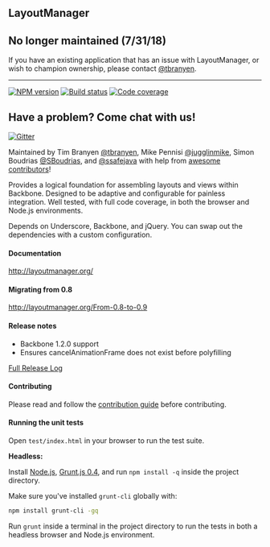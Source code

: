 LayoutManager
-------------

## No longer maintained (7/31/18)

If you have an existing application that has an issue with LayoutManager, or
wish to champion ownership, please contact
[@tbranyen](https://github.com/tbranyen/backbone.layoutmanager).

---

[![NPM version][npm-image]][npm-url] [![Build status][travis-image]][travis-url] [![Code coverage][coveralls-image]][coveralls-url]

## Have a problem? Come chat with us! ##

[![Gitter](https://badges.gitter.im/Join%20Chat.svg)](https://gitter.im/tbranyen/backbone.layoutmanager?utm_source=badge&utm_medium=badge&utm_campaign=pr-badge&utm_content=badge)

Maintained by Tim Branyen [@tbranyen](http://twitter.com/tbranyen), Mike
Pennisi [@jugglinmike](http://twitter.com/jugglinmike), Simon Boudrias
[@SBoudrias](http://twitter.com/Vaxilart), and
[@ssafejava](https://github.com/ssafejava) with help from [awesome
contributors](https://github.com/tbranyen/backbone.layoutmanager/contributors)!

Provides a logical foundation for assembling layouts and views within Backbone.
Designed to be adaptive and configurable for painless integration.  Well
tested, with full code coverage, in both the browser and Node.js environments.

Depends on Underscore, Backbone, and jQuery.  You can swap out the dependencies
with a custom configuration.

#### Documentation ####

http://layoutmanager.org/

#### Migrating from 0.8 ####

http://layoutmanager.org/From-0.8-to-0.9

#### Release notes ####

* Backbone 1.2.0 support
* Ensures cancelAnimationFrame does not exist before polyfilling

[Full Release
Log](https://github.com/tbranyen/backbone.layoutmanager/blob/master/CHANGELOG.md)

#### Contributing ####

Please read and follow the [contribution
guide](https://github.com/tbranyen/backbone.layoutmanager/blob/master/CONTRIBUTING.md)
before contributing.

#### Running the unit tests ####

Open `test/index.html` in your browser to run the test suite.

**Headless:**

Install [Node.js](http://nodejs.org), [Grunt.js 0.4](http://gruntjs.com), and
run `npm install -q` inside the project directory.

Make sure you've installed `grunt-cli` globally with:

``` bash
npm install grunt-cli -gq
```

Run `grunt` inside a terminal in the project directory to run the tests in both
a headless browser and Node.js environment.

[travis-url]: http://travis-ci.org/tbranyen/backbone.layoutmanager
[travis-image]: https://img.shields.io/travis/tbranyen/backbone.layoutmanager.svg
[npm-url]: https://npmjs.org/package/backbone.layoutmanager
[npm-image]: https://img.shields.io/npm/v/backbone.layoutmanager.svg
[coveralls-url]: https://coveralls.io/r/tbranyen/backbone.layoutmanager
[coveralls-image]: https://img.shields.io/coveralls/tbranyen/backbone.layoutmanager.svg

